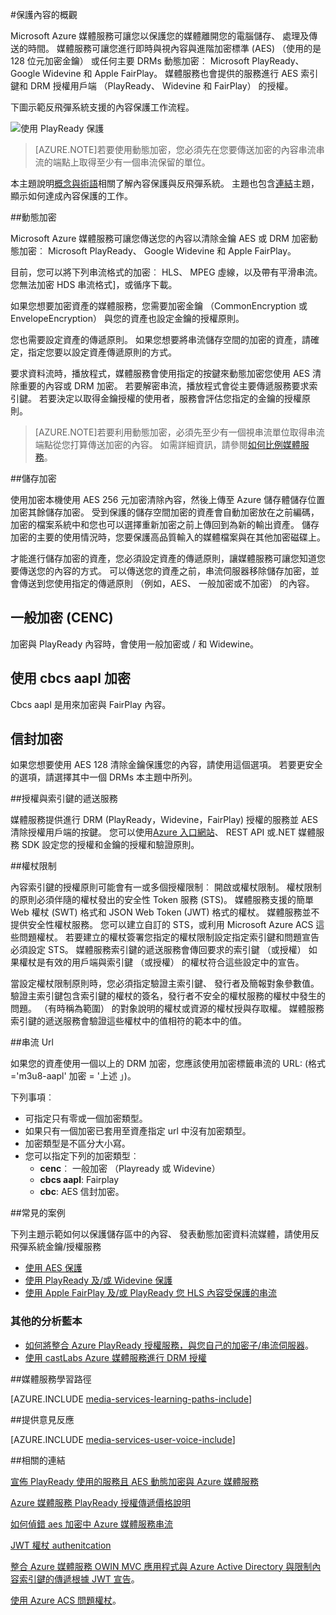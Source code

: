<properties 
    pageTitle="保護內容概觀 |Microsoft Azure" 
    description="本文提供內容保護與媒體服務的概觀。" 
    services="media-services" 
    documentationCenter="" 
    authors="Juliako" 
    manager="erikre" 
    editor=""/>

<tags 
    ms.service="media-services" 
    ms.workload="media" 
    ms.tgt_pltfrm="na" 
    ms.devlang="na" 
    ms.topic="article" 
    ms.date="09/27/2016" 
    ms.author="juliako"/>

#<a name="protecting-content-overview"></a>保護內容的概觀


Microsoft Azure 媒體服務可讓您以保護您的媒體離開您的電腦儲存、 處理及傳送的時間。 媒體服務可讓您進行即時與視內容與進階加密標準 (AES) （使用的是 128 位元加密金鑰） 或任何主要 DRMs 動態加密︰ Microsoft PlayReady、 Google Widevine 和 Apple FairPlay。 媒體服務也會提供的服務進行 AES 索引鍵和 DRM 授權用戶端 （PlayReady、 Widevine 和 FairPlay） 的授權。 

下圖示範反飛彈系統支援的內容保護工作流程。 

![使用 PlayReady 保護](./media/media-services-content-protection-overview/media-services-content-protection-with-multi-drm.png)

>[AZURE.NOTE]若要使用動態加密，您必須先在您要傳送加密的內容串流串流的端點上取得至少有一個串流保留的單位。

本主題說明[概念與術語](media-services-content-protection-overview.md)相關了解內容保護與反飛彈系統。 主題也包含[連結](media-services-content-protection-overview.md#common-scenarios)主題，顯示如何達成內容保護的工作。 

##<a name="dynamic-encryption"></a>動態加密

Microsoft Azure 媒體服務可讓您傳送您的內容以清除金鑰 AES 或 DRM 加密動態加密︰ Microsoft PlayReady、 Google Widevine 和 Apple FairPlay。

目前，您可以將下列串流格式的加密︰ HLS、 MPEG 虛線，以及帶有平滑串流。 您無法加密 HDS 串流格式]，或循序下載。

如果您想要加密資產的媒體服務，您需要加密金鑰 （CommonEncryption 或 EnvelopeEncryption） 與您的資產也設定金鑰的授權原則。

您也需要設定資產的傳遞原則。 如果您想要將串流儲存空間的加密的資產，請確定，指定您要以設定資產傳遞原則的方式。

要求資料流時，播放程式，媒體服務會使用指定的按鍵來動態加密您使用 AES 清除重要的內容或 DRM 加密。 若要解密串流，播放程式會從主要傳遞服務要求索引鍵。 若要決定以取得金鑰授權的使用者，服務會評估您指定的金鑰的授權原則。

>[AZURE.NOTE]若要利用動態加密，必須先至少有一個視串流單位取得串流端點從您打算傳送加密的內容。 如需詳細資訊，請參閱[如何比例媒體服務](media-services-portal-manage-streaming-endpoints.md)。

##<a name="storage-encryption"></a>儲存加密

使用加密本機使用 AES 256 元加密清除內容，然後上傳至 Azure 儲存體儲存位置加密其餘儲存加密。 受到保護的儲存空間加密的資產會自動加密放在之前編碼，加密的檔案系統中和您也可以選擇重新加密之前上傳回到為新的輸出資產。 儲存加密的主要的使用情況時，您要保護高品質輸入的媒體檔案與在其他加密磁碟上。

才能進行儲存加密的資產，您必須設定資產的傳遞原則，讓媒體服務可讓您知道您要傳送您的內容的方式。 可以傳送您的資產之前，串流伺服器移除儲存加密，並會傳送到您使用指定的傳遞原則 （例如，AES、 一般加密或不加密） 的內容。

## <a name="common-encryption-cenc"></a>一般加密 (CENC)

加密與 PlayReady 內容時，會使用一般加密或 / 和 Widewine。

## <a name="using-cbcs-aapl-encryption"></a>使用 cbcs aapl 加密

Cbcs aapl 是用來加密與 FairPlay 內容。

## <a name="envelope-encryption"></a>信封加密 

如果您想要使用 AES 128 清除金鑰保護您的內容，請使用這個選項。 若要更安全的選項，請選擇其中一個 DRMs 本主題中所列。 

##<a name="licenses-and-keys-delivery-service"></a>授權與索引鍵的遞送服務

媒體服務提供進行 DRM (PlayReady，Widevine，FairPlay) 授權的服務並 AES 清除授權用戶端的按鍵。 您可以使用[Azure 入口網站](media-services-portal-protect-content.md)、 REST API 或.NET 媒體服務 SDK 設定您的授權和金鑰的授權和驗證原則。

##<a name="token-restriction"></a>權杖限制

內容索引鍵的授權原則可能會有一或多個授權限制︰ 開啟或權杖限制。 權杖限制的原則必須伴隨的權杖發出的安全性 Token 服務 (STS)。 媒體服務支援的簡單 Web 權杖 (SWT) 格式和 JSON Web Token (JWT) 格式的權杖。 媒體服務並不提供安全性權杖服務。 您可以建立自訂的 STS，或利用 Microsoft Azure ACS 這些問題權杖。 若要建立的權杖簽署您指定的權杖限制設定指定索引鍵和問題宣告必須設定 STS。 媒體服務索引鍵的遞送服務會傳回要求的索引鍵 （或授權） 如果權杖是有效的用戶端與索引鍵 （或授權） 的權杖符合這些設定中的宣告。

當設定權杖限制原則時，您必須指定驗證主索引鍵、 發行者及簡報對象參數值。 驗證主索引鍵包含索引鍵的權杖的簽名，發行者不安全的權杖服務的權杖中發生的問題。 （有時稱為範圍） 的對象說明的權杖或資源的權杖授與存取權。 媒體服務索引鍵的遞送服務會驗證這些權杖中的值相符的範本中的值。

##<a name="streaming-urls"></a>串流 Url

如果您的資產使用一個以上的 DRM 加密，您應該使用加密標籤串流的 URL: (格式 ='m3u8-aapl' 加密 = '上述 」)。

下列事項︰

- 可指定只有零或一個加密類型。
- 如果只有一個加密已套用至資產指定 url 中沒有加密類型。
- 加密類型是不區分大小寫。
- 您可以指定下列的加密類型︰  
    - **cenc**︰ 一般加密 （Playready 或 Widevine）
    - **cbcs aapl**: Fairplay
    - **cbc**: AES 信封加密。

##<a name="common-scenarios"></a>常見的案例

下列主題示範如何以保護儲存區中的內容、 發表動態加密資料流媒體，請使用反飛彈系統金鑰/授權服務

- [使用 AES 保護](media-services-protect-with-aes128.md) 
- [使用 PlayReady 及/或 Widevine 保護](media-services-protect-with-drm.md)
- [使用 Apple FairPlay 及/或 PlayReady 您 HLS 內容受保護的串流](media-services-protect-hls-with-fairplay.md)

### <a name="additional-scenarios"></a>其他的分析藍本

- [如何將整合 Azure PlayReady 授權服務，與您自己的加密子/串流伺服器](http://mingfeiy.com/integrate-azure-playready-license-service-encryptorstreaming-server)。
- [使用 castLabs Azure 媒體服務進行 DRM 授權](media-services-castlabs-integration.md)
 
##<a name="media-services-learning-paths"></a>媒體服務學習路徑

[AZURE.INCLUDE [media-services-learning-paths-include](../../includes/media-services-learning-paths-include.md)]

##<a name="provide-feedback"></a>提供意見反應

[AZURE.INCLUDE [media-services-user-voice-include](../../includes/media-services-user-voice-include.md)]

##<a name="related-links"></a>相關的連結

[宣佈 PlayReady 使用的服務且 AES 動態加密與 Azure 媒體服務](http://mingfeiy.com/playready)

[Azure 媒體服務 PlayReady 授權傳遞價格說明](http://mingfeiy.com/playready-pricing-explained-in-azure-media-services)

[如何偵錯 aes 加密中 Azure 媒體服務串流](http://mingfeiy.com/debug-aes-encrypted-stream-azure-media-services)

[JWT 權杖 authenitcation](http://www.gtrifonov.com/2015/01/03/jwt-token-authentication-in-azure-media-services-and-dynamic-encryption/)

[整合 Azure 媒體服務 OWIN MVC 應用程式與 Azure Active Directory 與限制內容索引鍵的傳遞根據 JWT 宣告](http://www.gtrifonov.com/2015/01/24/mvc-owin-azure-media-services-ad-integration/)。

[使用 Azure ACS 問題權杖](http://mingfeiy.com/acs-with-key-services)。

[content-protection]: ./media/media-services-content-protection-overview/media-services-content-protection.png
